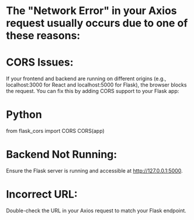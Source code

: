 # The "Network Error" in your Axios request usually occurs due to one of these reasons:

# CORS Issues:
If your frontend and backend are running on different origins (e.g., localhost:3000 for React and localhost:5000 for Flask), the browser blocks the request. You can fix this by adding CORS support to your Flask app:

# Python
from flask_cors import CORS
CORS(app)

# Backend Not Running:
Ensure the Flask server is running and accessible at http://127.0.0.1:5000.

# Incorrect URL:
Double-check the URL in your Axios request to match your Flask endpoint.

